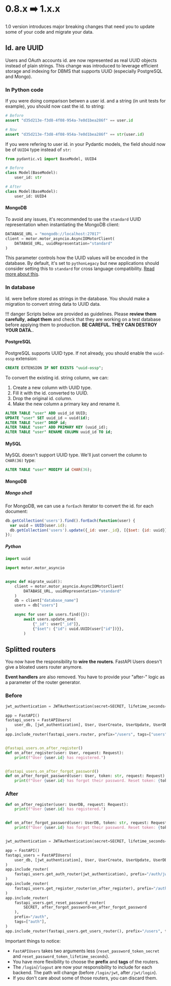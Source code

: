# 0.8.x ➡️ 1.x.x

1.0 version introduces major breaking changes that need you to update some of your code and migrate your data.

## Id. are UUID

Users and OAuth accounts id. are now represented as real UUID objects instead of plain strings.  This change was introduced to leverage efficient storage and indexing for DBMS that supports UUID (especially PostgreSQL and Mongo).

### In Python code

If you were doing comparison betwen a user id. and a string (in unit tests for example), you should now cast the id. to string:

```py
# Before
assert "d35d213e-f3d8-4f08-954a-7e0d1bea286f" == user.id

# Now
assert "d35d213e-f3d8-4f08-954a-7e0d1bea286f" == str(user.id)
```

If you were refering to user id. in your Pydantic models, the field should now be of `UUID4` type instead of `str`:

```py
from pydantic.v1 import BaseModel, UUID4

# Before
class Model(BaseModel):
    user_id: str

# After
class Model(BaseModel):
    user_id: UUID4
```

#### MongoDB

To avoid any issues, it's recommended to use the `standard` UUID representation when instantiating the MongoDB client:

```py
DATABASE_URL = "mongodb://localhost:27017"
client = motor.motor_asyncio.AsyncIOMotorClient(
    DATABASE_URL, uuidRepresentation="standard"
)
```

This parameter controls how the UUID values will be encoded in the database. By default, it's set to `pythonLegacy` but new applications should consider setting this to `standard` for cross language compatibility. [Read more about this](https://pymongo.readthedocs.io/en/stable/api/pymongo/mongo_client.html#pymongo.mongo_client.MongoClient).


### In database

Id. were before stored as strings in the database. You should make a migration to convert string data to UUID data.

!!! danger
    Scripts below are provided as guidelines. Please **review them carefully**, **adapt them** and check that they are working on a test database before applying them to production. **BE CAREFUL. THEY CAN DESTROY YOUR DATA.**.

#### PostgreSQL

PostgreSQL supports UUID type. If not already, you should enable the `uuid-ossp` extension:

```sql
CREATE EXTENSION IF NOT EXISTS "uuid-ossp";
```

To convert the existing id. string column, we can:

1. Create a new column with UUID type.
2. Fill it with the id. converted to UUID.
3. Drop the original id. column.
4. Make the new column a primary key and rename it.

```sql
ALTER TABLE "user" ADD uuid_id UUID;
UPDATE "user" SET uuid_id = uuid(id);
ALTER TABLE "user" DROP id;
ALTER TABLE "user" ADD PRIMARY KEY (uuid_id);
ALTER TABLE "user" RENAME COLUMN uuid_id TO id;
```

#### MySQL

MySQL doesn't support UUID type. We'll just convert the column to `CHAR(36)` type:

```sql
ALTER TABLE "user" MODIFY id CHAR(36);
```

#### MongoDB

##### Mongo shell

For MongoDB, we can use a `forEach` iterator to convert the id. for each document:

```js
db.getCollection('users').find().forEach(function(user) {
  var uuid = UUID(user.id);
  db.getCollection('users').update({_id: user._id}, [{$set: {id: uuid}}]);
});
```

##### Python

```py
import uuid

import motor.motor_asyncio


async def migrate_uuid():
    client = motor.motor_asyncio.AsyncIOMotorClient(
        DATABASE_URL, uuidRepresentation="standard"
    )
    db = client["database_name"]
    users = db["users"]

    async for user in users.find({}):
        await users.update_one(
            {"_id": user["_id"]},
            {"$set": {"id": uuid.UUID(user["id"])}},
        )
```

## Splitted routers

You now have the responsibility to **wire the routers**. FastAPI Users doesn't give a bloated users router anymore.

**Event handlers** are also removed. You have to provide your "after-" logic as a parameter of the router generator.

### Before

```py
jwt_authentication = JWTAuthentication(secret=SECRET, lifetime_seconds=3600)

app = FastAPI()
fastapi_users = FastAPIUsers(
    user_db, [jwt_authentication], User, UserCreate, UserUpdate, UserDB,
)
app.include_router(fastapi_users.router, prefix="/users", tags=["users"])


@fastapi_users.on_after_register()
def on_after_register(user: User, request: Request):
    print(f"User {user.id} has registered.")


@fastapi_users.on_after_forgot_password()
def on_after_forgot_password(user: User, token: str, request: Request):
    print(f"User {user.id} has forgot their password. Reset token: {token}")
```

### After

```py
def on_after_register(user: UserDB, request: Request):
    print(f"User {user.id} has registered.")


def on_after_forgot_password(user: UserDB, token: str, request: Request):
    print(f"User {user.id} has forgot their password. Reset token: {token}")


jwt_authentication = JWTAuthentication(secret=SECRET, lifetime_seconds=3600)

app = FastAPI()
fastapi_users = FastAPIUsers(
    user_db, [jwt_authentication], User, UserCreate, UserUpdate, UserDB,
)
app.include_router(
    fastapi_users.get_auth_router(jwt_authentication), prefix="/auth/jwt", tags=["auth"]
)
app.include_router(
    fastapi_users.get_register_router(on_after_register), prefix="/auth", tags=["auth"]
)
app.include_router(
    fastapi_users.get_reset_password_router(
        SECRET, after_forgot_password=on_after_forgot_password
    ),
    prefix="/auth",
    tags=["auth"],
)
app.include_router(fastapi_users.get_users_router(), prefix="/users", tags=["users"])
```

Important things to notice:

* `FastAPIUsers` takes two arguments less (`reset_password_token_secret` and `reset_password_token_lifetime_seconds`).
* You have more flexibility to choose the **prefix** and **tags** of the routers.
* The `/login`/`/logout` are now your responsibility to include for each backend. The path will change (before `/login/jwt`, after `/jwt/login`).
* If you don't care about some of those routers, you can discard them.
